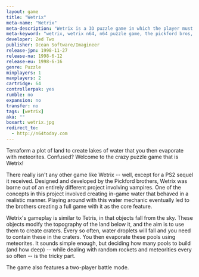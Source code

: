 ```yaml
---
layout: game
title: "Wetrix"
meta-name: "Wetrix"
meta-description: "Wetrix is a 3D puzzle game in which the player must alter the topography of a landmass to create lakes and pools of water. It was released in 1998 and developed by the Pickford Bros."
meta-keyword: "wetrix, wetrix n64, n64 puzzle game, the pickford bros, nintendo 64"
developer: Zed Two
publisher: Ocean Software/Imagineer
release-jpn: 1998-11-27
release-na: 1998-6-12
release-eu: 1998-6-16
genre: Puzzle
minplayers: 1
maxplayers: 2
cartridge: 64
controllerpak: yes
rumble: no
expansion: no
transfer: no
tags: [wetrix]
aka: ""
boxart: wetrix.jpg
redirect_to:
  - http://n64today.com
---
```


Terraform a plot of land to create lakes of water that you then evaporate with meteorites. Confused? Welcome to the crazy puzzle game that is Wetrix!

There really isn't any other game like Wetrix -- well, except for a PS2 sequel it received. Designed and developed by the Pickford brothers, Wetrix was borne out of an entirely different project involving vampires. One of the concepts in this project involved creating in-game water that behaved in a realistic manner. Playing around with this water mechanic eventually led to the brothers creating a full game with it as the core feature.

Wetrix's gameplay is similar to Tetris, in that objects fall from the sky. These objects modify the topography of the land below it, and the aim is to use them to create craters. Every so often, water droplets will fall and you need to contain these in the craters. You then evaporate these pools using meteorites. It sounds simple enough, but deciding how many pools to build (and how deep) -- while dealing with random rockets and meteorities every so often -- is the tricky part.

The game also features a two-player battle mode.
